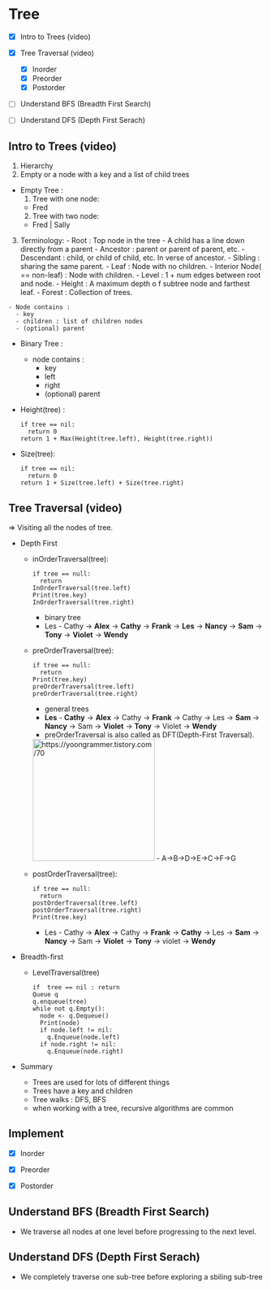 # Tree

- [x] Intro to Trees (video)

- [x] Tree Traversal (video)
  - [x] Inorder
  - [x] Preorder
  - [x] Postorder
- [ ] Understand BFS (Breadth First Search)
- [ ] Understand DFS (Depth First Serach)

## Intro to Trees (video)
1. Hierarchy
  2. Empty or a node with a key and a list of child trees
  - Empty Tree : 
    1. Tree with one node:
      - Fred
    2. Tree with two node:
      - Fred
          | 
        Sally

  3. Terminology:
    - Root : Top node in the tree
    - A child has a line down directly from a parent
    - Ancestor : parent or parent of parent, etc.
    - Descendant : child, or child of child, etc. In verse of ancestor.
    - Sibling : sharing the same parent.
    - Leaf : Node with no children.
    - Interior Node( == non-leaf) : Node with children.
    - Level : 1 + num edges between root and node.
    - Height : A maximum depth o f subtree node and farthest leaf.
    - Forest : Collection of trees.
  
    - Node contains : 
      - key
      - children : list of children nodes
      - (optional) parent

  - Binary Tree : 
    - node contains : 
      - key
      - left 
      - right
      - (optional) parent
  
  - Height(tree) : 
    ```
    if tree == nil:
      return 0
    return 1 + Max(Height(tree.left), Height(tree.right))
    ```
  
  - Size(tree):
    ```
    if tree == nil:
      return 0
    return 1 + Size(tree.left) + Size(tree.right)
    ```

## Tree Traversal (video)
=> Visiting all the nodes of tree.
- Depth First
  - inOrderTraversal(tree):
    ```
    if tree == null:
      return 
    InOrderTraversal(tree.left)
    Print(tree.key)
    InOrderTraversal(tree.right)
    ```
    - binary tree
    - Les - Cathy -> **Alex** -> **Cathy** -> **Frank** -> **Les** -> **Nancy** -> **Sam** -> **Tony** -> **Violet** -> **Wendy**    
  - preOrderTraversal(tree):
    ```
    if tree == null:
      return 
    Print(tree.key)
    preOrderTraversal(tree.left)
    preOrderTraversal(tree.right)
    ```
    - general trees
    - **Les** - **Cathy** -> **Alex** -> Cathy -> **Frank** -> Cathy -> Les -> **Sam** -> **Nancy** -> Sam -> **Violet** -> **Tony** -> Violet -> **Wendy** 
    - preOrderTraversal is also called as DFT(Depth-First Traversal).
    <img width="240" alt="https://yoongrammer.tistory.com/70" src="https://img1.daumcdn.net/thumb/R1280x0/?scode=mtistory2&fname=https%3A%2F%2Fblog.kakaocdn.net%2Fdn%2FqaUdk%2Fbtq16y96ZK5%2FHzgM9ijvptwnj6jxshGYbK%2Fimg.png">
    - A→B→D→E→C→F→G

  - postOrderTraversal(tree):
    ```
    if tree == null:
      return 
    postOrderTraversal(tree.left)
    postOrderTraversal(tree.right)
    Print(tree.key)
    ```
    - Les - Cathy -> **Alex** -> Cathy -> **Frank** -> **Cathy** -> Les -> **Sam** -> **Nancy** -> Sam -> **Violet** -> **Tony** -> violet -> **Wendy**

- Breadth-first
  - LevelTraversal(tree)
    ```
    if  tree == nil : return
    Queue q
    q.enqueue(tree)
    while not q.Empty():
      node <- q.Dequeue()
      Print(node)
      if node.left != nil:
        q.Enqueue(node.left)
      if node.right != nil:
        q.Enqueue(node.right)
    ```

- Summary
  - Trees are used for lots of different things
  - Trees have a key and children
  - Tree walks : DFS, BFS
  - when working with a tree, recursive algorithms are common

## Implement

- [x] Inorder
- [x] Preorder
- [x] Postorder
  

## Understand BFS (Breadth First Search)
- We traverse all nodes at one level before progressing to the next level.

## Understand DFS (Depth First Serach)
- We completely traverse one sub-tree before exploring a sbiling sub-tree

